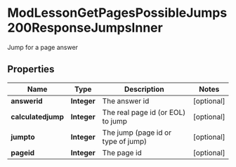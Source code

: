 

# ModLessonGetPagesPossibleJumps200ResponseJumpsInner

Jump for a page answer

## Properties

| Name | Type | Description | Notes |
|------------ | ------------- | ------------- | -------------|
|**answerid** | **Integer** | The answer id |  [optional] |
|**calculatedjump** | **Integer** | The real page id (or EOL) to jump |  [optional] |
|**jumpto** | **Integer** | The jump (page id or type of jump) |  [optional] |
|**pageid** | **Integer** | The page id |  [optional] |



